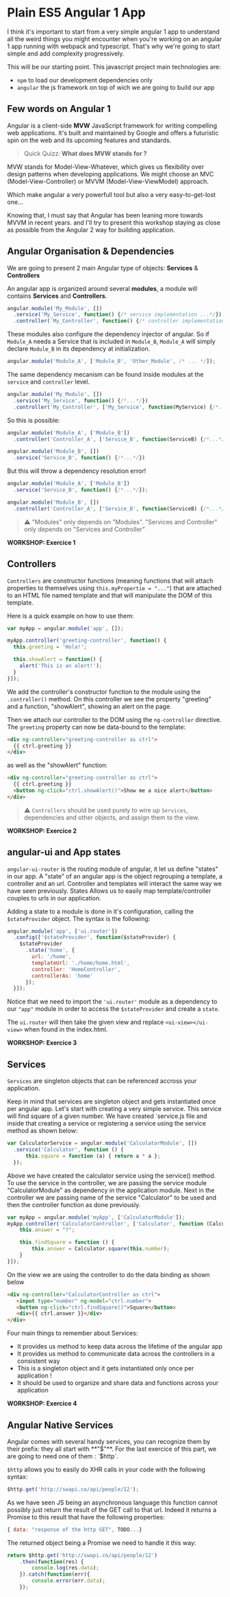 # Plain ES5 Angular 1 App

I think it's important to start from a very simple angular 1 app to understand all the weird things you might encounter when you're working on
an angular 1 app running with webpack and typescript. That's why we're going to start simple and add complexity progressively.

This will be our starting point. This javascript project main technologies are:
* `npm` to load our development dependencies only
* `angular` the js framework on top of wich we are going to build our app

## Few words on Angular 1

Angular is a client-side **MVW** JavaScript framework for writing compelling web applications.
It's built and maintained by Google and offers a futuristic spin on the web and its upcoming features and standards.

> Quick Quizz: **What does MVW stands for ?** 

MVW stands for Model-View-Whatever, which gives us flexibility over design patterns when developing applications.
We might choose an MVC (Model-View-Controller) or MVVM (Model-View-ViewModel) approach.

Which make angular a very powerfull tool but also a very easy-to-get-lost one...

Knowing that, I must say that Angular has been leaning more towards MVVM in recent years. and I'll try to present this workshop staying as close as possible from
the Angular 2 way for building application.

## Angular Organisation & Dependencies

We are going to present 2 main Angular type of objects: **Services** & **Controllers**

An angular app is organized around several **modules**, a module will contains **Services** and **Controllers**.

```js
angular.module('My_Module', [])
  .service('My_Service', function() {/* service implementation ...*/})
  .controller('My_Controller', function() {/* controller implementation ...*/});
```

These modules also configure the dependency injector of angular.
So if `Module_A` needs a Service that is included in `Module_B`, `Module_A` will simply declare `Module_B` in its dependency at initialization.

```js
angular.module('Module_A', ['Module_B', 'Other_Module', /* ... */]);
```

The same dependency mecanism can be found inside modules at the `service` and `controller` level.

```js
angular.module('My_Module', [])
  .service('My_Service', function() {/*...*/})
  .controller('My_Controller', ['My_Service', function(MyService) {/*...*/}]);
```

So this is possible:

```js
angular.module('Module_A', ['Module_B'])
  .controller('Controller_A', ['Service_B', function(ServiceB) {/*...*/}]);

angular.module('Module_B', [])
  .service('Service_B', function() {/*...*/})
```

But this will throw a dependency resolution error!

```js
angular.module('Module_A', ['Module_B'])
  .service('Service_B', function() {/*...*/});

angular.module('Module_B', [])
  .controller('Controller_A', ['Service_B', function(ServiceB) {/*...*/}]);
```

> ⚠️️ "Modules" only depends on "Modules". "Services and Controller" only depends on "Services and Controller"

**WORKSHOP: Exercice 1**

## Controllers

`Controllers` are constructor functions (meaning functions that will attach properties to themselves using `this.myPropertie = "..."`) that are attached to an HTML file named template and that will manipulate the DOM of this template.

Here is a quick example on how to use them:

```js
var myApp = angular.module('app', []);

myApp.controller('greeting-controller', function() {
  this.greeting = 'Hola!';

  this.showAlert = function() {
    alert('This is an alert!');
  }
}]);
```

We add the controller's constructor function to the module using the `.controller()` method. On this controller we see the property "greeting" and a function, "showAlert", showing an alert on the page.

Then we attach our controller to the DOM using the `ng-controller` directive. The `greeting` property can now be data-bound to the template:

```html
<div ng-controller="greeting-controller as ctrl">
  {{ ctrl.greeting }}
</div>
```

as well as the "showAlert" function:

```html
<div ng-controller="greeting-controller as ctrl">
  {{ ctrl.greeting }}
  <button ng-click="ctrl.showAlert()">Show me a nice alert</button>
</div>
```

> ⚠️️ `Controllers` should be used purely to wire up `Services`, dependencies and other objects, and assign them to the view.

**WORKSHOP: Exercice 2**

## angular-ui and App states

`angular-ui-router` is the routing module of angular, it let us define "states" in our app.
A "state" of an angular app is the object regrouping a template, a controller and an url. Controller and templates will interact the same way we have seen previously.
States Allows us to easily map template/controller couples to urls in our application.

Adding a state to a module is done in it's configuration, calling the `$stateProvider` object. The syntax is the following:

```js
angular.module('app', ['ui.router'])
  .config(['$stateProvider', function($stateProvider) {
    $stateProvider
      .state('home', {
        url: '/home',
        templateUrl: './home/home.html',
        controller: 'HomeController',
        controllerAs: 'home'
      });
  }]);
```

Notice that we need to import the `'ui.router'` module as a dependency to our `"app"` module in order to access the `$stateProvider` and create a `state`.

The `ui.router` will then take the given view and replace `<ui-view></ui-view>` when found in the index.html.

**WORKSHOP: Exercice 3**

## Services

`Services` are singleton objects that can be referenced accross your application.

Keep in mind that services are singleton object and gets instantiated once per angular app. Let's start with creating a very simple service.
This service will find square of a given number. We have created `service.js file and inside that creating a service or registering a service using the service method as shown below:

```js
var CalculatorService = angular.module('CalculatorModule', [])
  .service('Calculator', function () {
      this.square = function (a) { return a * a };
  });
```

Above we have created the calculator service using the service() method. To use the service in the controller,
we are passing the service module "CalculatorModule" as dependency in the application module.
Next in the controller we are passing name of the service "Calculator" to be used and then the controller function as done previously.

```js
var myApp = angular.module('myApp', ['CalculatorModule']);
myApp.controller('CalculatorController', ['Calculator', function (Calculator) {
    this.answer = "?";

    this.findSquare = function () {
        this.answer = Calculator.square(this.number);
    }
}]);
```

On the view we are using the controller to do the data binding as shown below

```html
<div ng-controller="CalculatorController as ctrl">
   <input type="number" ng-model="ctrl.number">
   <button ng-click="ctrl.findSquare()">Square</button>
   <div>{{ ctrl.answer }}</div>
</div>
```

Four main things to remember about Services:

* It provides us method to keep data across the lifetime of the angular app
* It provides us method to communicate data across the controllers in a consistent way
* This is a singleton object and it gets instantiated only once per application !
* It should be used to organize and share data and functions across your application

**WORKSHOP: Exercice 4**

## Angular Native Services

Angular comes with several handy services, you can recognize them by their prefix: they all start with **"$"**. For the last exercice of this part, we are going to need one of them : `$http`. 

`$http` allows you to easily do XHR calls in your code with the following syntax:

```js
$http.get('http://swapi.co/api/people/12');
```

As we have seen JS being an asynchronous language this function cannot possibly just return the result of the GET call to that url. Indeed it returns a Promise to this result that have the following properties:

```js
{ data: "response of the http GET", TODO...}
```

The returned object being a Promise we need to handle it this way:

```js
return $http.get('http://swapi.co/api/people/12')
    .then(function(res) {
        console.log(res.data);
    }).catch(function(err){
        console.error(err.data);
    });
```